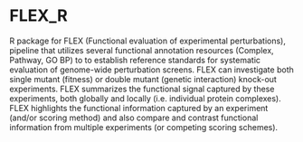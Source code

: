 # FLEX_R
R package for FLEX (Functional evaluation of experimental perturbations), pipeline that utilizes several functional annotation resources (Complex, Pathway, GO BP) to to establish reference standards for systematic evaluation of genome-wide perturbation screens. FLEX can investigate both single mutant (fitness) or double mutant (genetic interaction) knock-out experiments. FLEX summarizes the functional signal captured by these experiments, both globally and locally (i.e. individual protein complexes). FLEX highlights the functional information captured by an experiment (and/or scoring method) and also compare and contrast functional information from multiple experiments (or competing scoring schemes).
